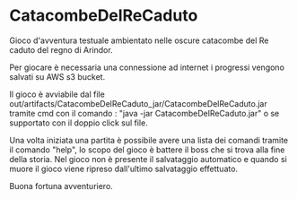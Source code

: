 # CatacombeDelReCaduto
Gioco d'avventura testuale ambientato nelle oscure catacombe del Re caduto del regno di Arindor.

Per giocare è necessaria una connessione ad internet i progressi vengono salvati su AWS s3 bucket.

Il gioco è avviabile dal file out/artifacts/CatacombeDelReCaduto_jar/CatacombeDelReCaduto.jar
tramite cmd con il comando : "java -jar CatacombeDelReCaduto.jar" o se supportato con il doppio click sul file.

Una volta iniziata una partita è possibile avere una lista dei comandi tramite il comando "help",
lo scopo del gioco è battere il boss che si trova alla fine della storia.
Nel gioco non è presente il salvataggio automatico e quando si muore il gioco viene ripreso dall'ultimo salvataggio effettuato.

Buona fortuna avventuriero.

